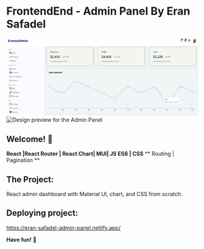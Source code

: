 # FrontendEnd  - Admin Panel By Eran Safadel

![Design preview for the Admin Panel](./images/Home.jpg)
![Design preview for the Admin Panel](./images/Members.jpg)

## Welcome! 👋


**React |React Router | React Chart| MUI| JS ES6 |  CSS**
** Routing |  Pagination **

## The Project:
React admin dashboard with Material UI, chart, and CSS from scratch.





## Deploying project:
https://eran-safadel-admin-panel.netlify.app/


**Have fun!** 🚀
